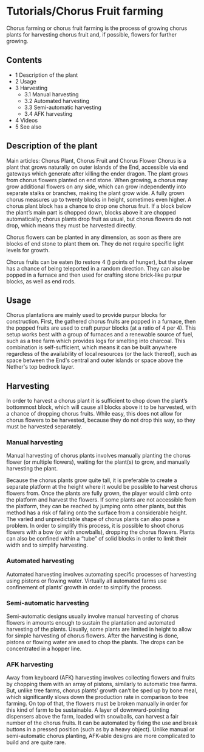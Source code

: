 # Tutorials/Chorus Fruit farming
Chorus farming or chorus fruit farming is the process of growing chorus plants for harvesting chorus fruit and, if possible, flowers for further growing.

## Contents
- 1 Description of the plant
- 2 Usage
- 3 Harvesting
	- 3.1 Manual harvesting
	- 3.2 Automated harvesting
	- 3.3 Semi-automatic harvesting
	- 3.4 AFK harvesting
- 4 Videos
- 5 See also

## Description of the plant
Main articles: Chorus Plant, Chorus Fruit and Chorus Flower
Chorus is a plant that grows naturally on outer islands of the End, accessible via end gateways which generate after killing the ender dragon. The plant grows from chorus flowers planted on end stone. When growing, a chorus may grow additional flowers on any side, which can grow independently into separate stalks or branches, making the plant grow wide. A fully grown chorus measures up to twenty blocks in height, sometimes even higher. A chorus plant block has a chance to drop one chorus fruit. If a block below the plant’s main part is chopped down, blocks above it are chopped automatically; chorus plants drop fruit as usual, but chorus flowers do not drop, which means they must be harvested directly.

Chorus flowers can be planted in any dimension, as soon as there are blocks of end stone to plant them on. They do not require specific light levels for growth.

Chorus fruits can be eaten (to restore 4 () points of hunger), but the player has a chance of being teleported in a random direction. They can also be popped in a furnace and then used for crafting stone brick-like purpur blocks, as well as end rods.

## Usage
Chorus plantations are mainly used to provide purpur blocks for construction. First, the gathered chorus fruits are popped in a furnace, then the popped fruits are used to craft purpur blocks (at a ratio of 4 per 4). This setup works best with a group of furnaces and a renewable source of fuel, such as a tree farm which provides logs for smelting into charcoal. This combination is self-sufficient, which means it can be built anywhere regardless of the availability of local resources (or the lack thereof), such as space between the End's central and outer islands or space above the Nether's top bedrock layer.

## Harvesting
In order to harvest a chorus plant it is sufficient to chop down the plant’s bottommost block, which will cause all blocks above it to be harvested, with a chance of dropping chorus fruits. While easy, this does not allow for chorus flowers to be harvested, because they do not drop this way, so they must be harvested separately.

### Manual harvesting
Manual harvesting of chorus plants involves manually planting the chorus flower (or multiple flowers), waiting for the plant(s) to grow, and manually harvesting the plant.


Because the chorus plants grow quite tall, it is preferable to create a separate platform at the height where it would be possible to harvest chorus flowers from. Once the plants are fully grown, the player would climb onto the platform and harvest the flowers. If some plants are not accessible from the platform, they can be reached by jumping onto other plants, but this method has a risk of falling onto the surface from a considerable height. The varied and unpredictable shape of chorus plants can also pose a problem. In order to simplify this process, it is possible to shoot chorus flowers with a bow (or with snowballs), dropping the chorus flowers. Plants can also be confined within a “tube” of solid blocks in order to limit their width and to simplify harvesting.

### Automated harvesting
Automated harvesting involves automating specific processes of harvesting using pistons or flowing water. Virtually all automated farms use confinement of plants’ growth in order to simplify the process.

### Semi-automatic harvesting
Semi-automatic designs usually involve manual harvesting of chorus flowers in amounts enough to sustain the plantation and automated harvesting of the plants. Usually, some plants are limited in height to allow for simple harvesting of chorus flowers. After the harvesting is done, pistons or flowing water are used to chop the plants. The drops can be concentrated in a hopper line.

### AFK harvesting
Away from keyboard (AFK) harvesting involves collecting flowers and fruits by chopping them with an array of pistons, similarly to automatic tree farms. But, unlike tree farms, chorus plants’ growth can’t be sped up by bone meal, which significantly slows down the production rate in comparison to tree farming. On top of that, the flowers must be broken manually in order for this kind of farm to be sustainable. A layer of downward-pointing dispensers above the farm, loaded with snowballs, can harvest a fair number of the chorus fruits. It can be automated by fixing the use and break buttons in a pressed position (such as by a heavy object). Unlike manual or semi-automatic chorus planting, AFK-able designs are more complicated to build and are quite rare.


